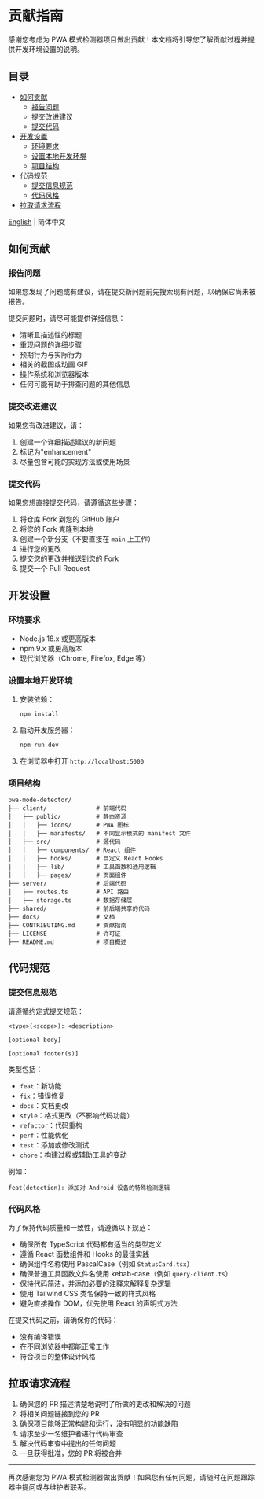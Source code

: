 # 贡献指南

感谢您考虑为 PWA 模式检测器项目做出贡献！本文档将引导您了解贡献过程并提供开发环境设置的说明。

## 目录

- [如何贡献](#如何贡献)
  - [报告问题](#报告问题)
  - [提交改进建议](#提交改进建议)
  - [提交代码](#提交代码)
- [开发设置](#开发设置)
  - [环境要求](#环境要求)
  - [设置本地开发环境](#设置本地开发环境)
  - [项目结构](#项目结构)
- [代码规范](#代码规范)
  - [提交信息规范](#提交信息规范)
  - [代码风格](#代码风格)
- [拉取请求流程](#拉取请求流程)

[English](./CONTRIBUTING.md) | 简体中文

## 如何贡献

### 报告问题

如果您发现了问题或有建议，请在提交新问题前先搜索现有问题，以确保它尚未被报告。

提交问题时，请尽可能提供详细信息：

- 清晰且描述性的标题
- 重现问题的详细步骤
- 预期行为与实际行为
- 相关的截图或动画 GIF
- 操作系统和浏览器版本
- 任何可能有助于排查问题的其他信息

### 提交改进建议

如果您有改进建议，请：

1. 创建一个详细描述建议的新问题
2. 标记为"enhancement"
3. 尽量包含可能的实现方法或使用场景

### 提交代码

如果您想直接提交代码，请遵循这些步骤：

1. 将仓库 Fork 到您的 GitHub 账户
2. 将您的 Fork 克隆到本地
3. 创建一个新分支（不要直接在 `main` 上工作）
4. 进行您的更改
5. 提交您的更改并推送到您的 Fork
6. 提交一个 Pull Request

## 开发设置

### 环境要求

- Node.js 18.x 或更高版本
- npm 9.x 或更高版本
- 现代浏览器（Chrome, Firefox, Edge 等）

### 设置本地开发环境

1. 安装依赖：

   ```bash
   npm install
   ```

2. 启动开发服务器：

   ```bash
   npm run dev
   ```

3. 在浏览器中打开 `http://localhost:5000`

### 项目结构

```
pwa-mode-detector/
├── client/              # 前端代码
│   ├── public/          # 静态资源
│   │   ├── icons/       # PWA 图标
│   │   ├── manifests/   # 不同显示模式的 manifest 文件
│   ├── src/             # 源代码
│   │   ├── components/  # React 组件
│   │   ├── hooks/       # 自定义 React Hooks
│   │   ├── lib/         # 工具函数和通用逻辑
│   │   ├── pages/       # 页面组件
├── server/              # 后端代码
│   ├── routes.ts        # API 路由
│   ├── storage.ts       # 数据存储层
├── shared/              # 前后端共享的代码
├── docs/                # 文档
├── CONTRIBUTING.md      # 贡献指南
├── LICENSE              # 许可证
├── README.md            # 项目概述
```

## 代码规范

### 提交信息规范

请遵循约定式提交规范：

```
<type>(<scope>): <description>

[optional body]

[optional footer(s)]
```

类型包括：

- `feat`：新功能
- `fix`：错误修复
- `docs`：文档更改
- `style`：格式更改（不影响代码功能）
- `refactor`：代码重构
- `perf`：性能优化
- `test`：添加或修改测试
- `chore`：构建过程或辅助工具的变动

例如：

```
feat(detection): 添加对 Android 设备的特殊检测逻辑
```

### 代码风格

为了保持代码质量和一致性，请遵循以下规范：

- 确保所有 TypeScript 代码都有适当的类型定义
- 遵循 React 函数组件和 Hooks 的最佳实践
- 确保组件名称使用 PascalCase（例如 `StatusCard.tsx`）
- 确保普通工具函数文件名使用 kebab-case（例如 `query-client.ts`）
- 保持代码简洁，并添加必要的注释来解释复杂逻辑
- 使用 Tailwind CSS 类名保持一致的样式风格
- 避免直接操作 DOM，优先使用 React 的声明式方法

在提交代码之前，请确保你的代码：

- 没有编译错误
- 在不同浏览器中都能正常工作
- 符合项目的整体设计风格

## 拉取请求流程

1. 确保您的 PR 描述清楚地说明了所做的更改和解决的问题
2. 将相关问题链接到您的 PR
3. 确保项目能够正常构建和运行，没有明显的功能缺陷
4. 请求至少一名维护者进行代码审查
5. 解决代码审查中提出的任何问题
6. 一旦获得批准，您的 PR 将被合并

---

再次感谢您为 PWA 模式检测器做出贡献！如果您有任何问题，请随时在问题跟踪器中提问或与维护者联系。
